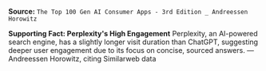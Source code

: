 **Source:** `The Top 100 Gen AI Consumer Apps - 3rd Edition _ Andreessen Horowitz`

**Supporting Fact: Perplexity's High Engagement**
Perplexity, an AI-powered search engine, has a slightly longer visit duration than ChatGPT, suggesting deeper user engagement due to its focus on concise, sourced answers. — Andreessen Horowitz, citing Similarweb data
